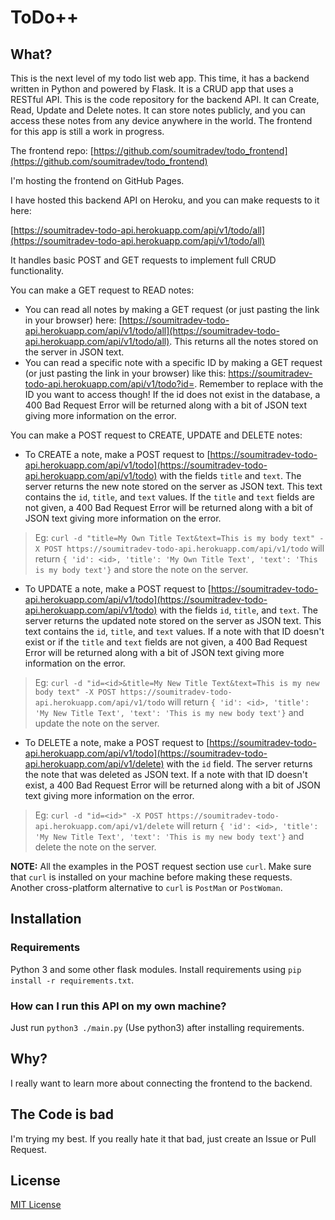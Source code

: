 # ToDo++
## What?
This is the next level of my todo list web app. This time, it has a backend written in Python and powered by Flask. It is a CRUD app that uses a RESTful API. This is the code repository for the backend API. It can Create, Read, Update and Delete notes. It can store notes publicly, and you can access these notes from any device anywhere in the world. The frontend for this app is still a work in progress.

The frontend repo: [https://github.com/soumitradev/todo_frontend](https://github.com/soumitradev/todo_frontend)

I'm hosting the frontend on GitHub Pages.

I have hosted this backend API on Heroku, and you can make requests to it here:

[https://soumitradev-todo-api.herokuapp.com/api/v1/todo/all](https://soumitradev-todo-api.herokuapp.com/api/v1/todo/all)

It handles basic POST and GET requests to implement full CRUD functionality.

You can make a GET request to READ notes:
- You can read all notes by making a GET request (or just pasting the link in your browser) here: [https://soumitradev-todo-api.herokuapp.com/api/v1/todo/all](https://soumitradev-todo-api.herokuapp.com/api/v1/todo/all). This returns all the notes stored on the server in JSON text.
- You can read a specific note with a specific ID by making a GET request (or just pasting the link in your browser) like this:
[https://soumitradev-todo-api.herokuapp.com/api/v1/todo?id=<id>](https://soumitradev-todo-api.herokuapp.com/api/v1/todo?id=<id>). Remember to replace <id> with the ID you want to access though! If the id does not exist in the database, a 400 Bad Request Error will be returned along with a bit of JSON text giving more information on the error.

You can make a POST request to CREATE, UPDATE and DELETE notes:
- To CREATE a note, make a POST request to [https://soumitradev-todo-api.herokuapp.com/api/v1/todo](https://soumitradev-todo-api.herokuapp.com/api/v1/todo) with the fields `title` and `text`. The server returns the new note stored on the server as JSON text. This text contains the `id`, `title`, and `text` values. If the `title` and `text` fields are not given, a 400 Bad Request Error will be returned along with a bit of JSON text giving more information on the error.
> Eg:
    ```
    curl -d "title=My Own Title Text&text=This is my body text" -X POST https://soumitradev-todo-api.herokuapp.com/api/v1/todo
    ```
    will return `{ 'id': <id>, 'title': 'My Own Title Text', 'text': 'This is my body text'}` and store the note on the server.

- To UPDATE a note, make a POST request to [https://soumitradev-todo-api.herokuapp.com/api/v1/todo](https://soumitradev-todo-api.herokuapp.com/api/v1/todo) with the fields `id`, `title`, and `text`. The server returns the updated note stored on the server as JSON text. This text contains the `id`, `title`, and `text` values. If a note with that ID doesn't exist or if the `title` and `text` fields are not given, a 400 Bad Request Error will be returned along with a bit of JSON text giving more information on the error.

> Eg:
    ```
    curl -d "id=<id>&title=My New Title Text&text=This is my new body text" -X POST https://soumitradev-todo-api.herokuapp.com/api/v1/todo
    ```
    will return `{ 'id': <id>, 'title': 'My New Title Text', 'text': 'This is my new body text'}` and update the note on the server.

- To DELETE a note, make a POST request to [https://soumitradev-todo-api.herokuapp.com/api/v1/todo](https://soumitradev-todo-api.herokuapp.com/api/v1/delete) with the `id` field. The server returns the note that was deleted as JSON text. If a note with that ID doesn't exist, a 400 Bad Request Error will be returned along with a bit of JSON text giving more information on the error.

> Eg:
    ```
    curl -d "id=<id>" -X POST https://soumitradev-todo-api.herokuapp.com/api/v1/delete
    ```
    will return `{ 'id': <id>, 'title': 'My New Title Text', 'text': 'This is my new body text'}` and delete the note on the server.


**NOTE:** All the examples in the POST request section use `curl`. Make sure that `curl` is installed on your machine before making these requests. Another cross-platform alternative to `curl` is `PostMan` or `PostWoman`.

## Installation
### Requirements
Python 3 and some other flask modules. Install requirements using `pip install -r requirements.txt`.

### How can I run this API on my own machine?
Just run `python3 ./main.py` (Use python3) after installing requirements.


## Why?
I really want to learn more about connecting the frontend to the backend.

## The Code is bad
I'm trying my best. If you really hate it that bad, just create an Issue or Pull Request.

## License
[MIT License](./LICENSE)
